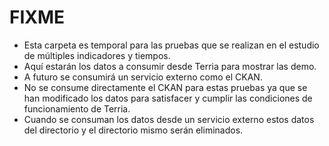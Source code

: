 # FIXME
* Esta carpeta es temporal para las pruebas que se realizan en el estudio de múltiples indicadores y tiempos.
* Aquí estarán los datos a consumir desde Terria para mostrar las demo.
* A futuro se consumirá un servicio externo como el CKAN.
* No se consume directamente el CKAN para estas pruebas ya que se han modificado los datos para satisfacer y cumplir las condiciones de funcionamiento de Terria.
* Cuando se consuman los datos desde un servicio externo estos datos del directorio y el directorio mismo serán eliminados.